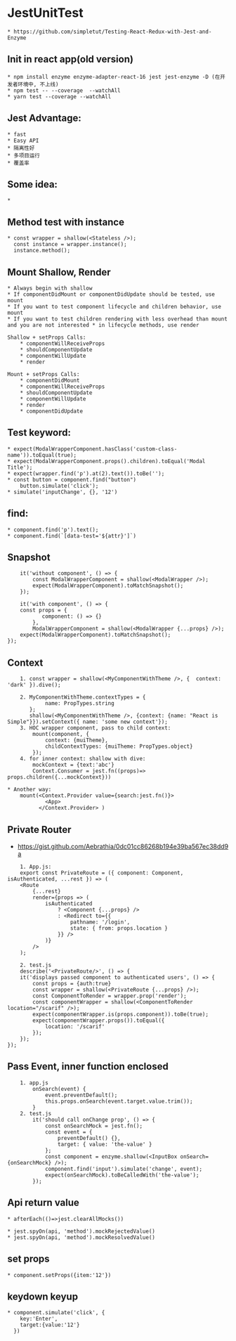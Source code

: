 # JestUnitTest
    * https://github.com/simpletut/Testing-React-Redux-with-Jest-and-Enzyme

## Init in react app(old version)
    * npm install enzyme enzyme-adapter-react-16 jest jest-enzyme -D (在开发者环境中, 不上线)
    * npm test -- --coverage  --watchAll
    * yarn test --coverage --watchAll

## Jest Advantage:  
    * fast
    * Easy API
    * 隔离性好
    * 多项目运行
    * 覆盖率

## Some idea:
    * 

## Method test with instance
    * const wrapper = shallow(<Stateless />);
      const instance = wrapper.instance();
      instance.method();

## Mount Shallow, Render
    * Always begin with shallow
    * If componentDidMount or componentDidUpdate should be tested, use mount
    * If you want to test component lifecycle and children behavior, use mount
    * If you want to test children rendering with less overhead than mount and you are not interested * in lifecycle methods, use render
    
    Shallow + setProps Calls:
        * componentWillReceiveProps
        * shouldComponentUpdate
        * componentWillUpdate
        * render

    Mount + setProps Calls:
        * componentDidMount
        * componentWillReceiveProps
        * shouldComponentUpdate
        * componentWillUpdate
        * render
        * componentDidUpdate

## Test keyword:
    * expect(ModalWrapperComponent.hasClass('custom-class-name')).toEqual(true); 
    * expect(ModalWrapperComponent.props().children).toEqual('Modal Title');
    * expect(wrapper.find('p').at(2).text()).toBe('');
    * const button = component.find("button")
        button.simulate('click');
    * simulate('inputChange', {}, '12')

## find:
    * component.find('p').text();
    * component.find(`[data-test='${attr}']`)

## Snapshot
```
    it('without component', () => {  
        const ModalWrapperComponent = shallow(<ModalWrapper />);
        expect(ModalWrapperComponent).toMatchSnapshot();
    });

    it('with component', () => {  
    const props = {
           component: () => {}
        },
        ModalWrapperComponent = shallow(<ModalWrapper {...props} />);
    expect(ModalWrapperComponent).toMatchSnapshot();
});
```
## Context
```
    1. const wrapper = shallow(<MyComponentWithTheme />, {  context: 'dark' }).dive(); 

    2. MyComponentWithTheme.contextTypes = {
            name: PropTypes.string
       };
       shallow(<MyComponentWithTheme />, {context: {name: "React is Simple"}}).setContext({ name: 'some new context'}); 
    3. HOC wrapper component, pass to child context:
        mount(component, {
            context: {muiTheme}, 
            childContextTypes: {muiTheme: PropTypes.object}
        });
    4. for inner context: shallow with dive:
        mockContext = {text:'abc'}
        Context.Consumer = jest.fn((props)=> props.children({...mockContext}))
```
    * Another way:
        mount(<Context.Provider value={search:jest.fn()}> 
                <App> 
              </Context.Provider> )
## Private Router
 * https://gist.github.com/Aebrathia/0dc01cc86268b194e39ba567ec38dd9a
```
    1. App.js:
    export const PrivateRoute = ({ component: Component, isAuthenticated, ...rest }) => (
    <Route
        {...rest}
        render={props => (
            isAuthenticated
                ? <Component {...props} />
                : <Redirect to={{
                    pathname: '/login',
                    state: { from: props.location }
                }} />
            )}
        />
    );

    2. test.js
    describe('<PrivateRoute/>', () => {
    it('displays passed component to authenticated users', () => {
        const props = {auth:true}
        const wrapper = shallow(<PrivateRoute {...props} />);
        const ComponentToRender = wrapper.prop('render');
        const componentWrapper = shallow(<ComponentToRender location="/scarif" />);
        expect(componentWrapper.is(props.component)).toBe(true);
        expect(componentWrapper.props()).toEqual({
            location: '/scarif'
        });
    });
});

```

## Pass Event, inner function enclosed
```
    1. app.js
        onSearch(event) {
            event.preventDefault();
            this.props.onSearch(event.target.value.trim());
        }
    2. test.js
        it('should call onChange prop', () => {
            const onSearchMock = jest.fn();
            const event = {
                preventDefault() {},
                target: { value: 'the-value' }
            };
            const component = enzyme.shallow(<InputBox onSearch={onSearchMock} />);
            component.find('input').simulate('change', event);
            expect(onSearchMock).toBeCalledWith('the-value');
        });
```

## Api return  value
    * afterEach(()=>jest.clearAllMocks())

    * jest.spyOn(api, 'method').mockRejectedValue()
    * jest.spyOn(api, 'method').mockResolvedValue()

## set props
    * component.setProps({item:'12'})

## keydown keyup
    * component.simulate('click', {
        key:'Enter',
        target:{value:'12'}
      })